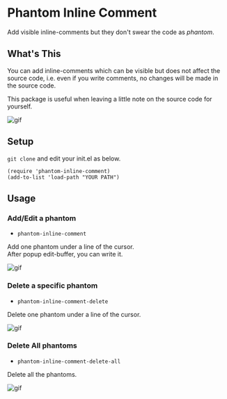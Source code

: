 # Phantom Inline Comment

Add visible inline-comments but they don't swear the code as _phantom_.

## What's This

You can add inline-comments which can be visible but does not affect the source code, 
i.e. even if you write comments, no changes will be made in the source code.

This package is useful when leaving a little note on the source code for yourself.

![gif]()

## Setup

`git clone` and edit your init.el as below.

```elisp
(require 'phantom-inline-comment)
(add-to-list 'load-path "YOUR PATH")
```

## Usage

### Add/Edit a phantom

+ `phantom-inline-comment`

Add one phantom under a line of the cursor.  
After popup edit-buffer, you can write it.

![gif]()

### Delete a specific phantom

+ `phantom-inline-comment-delete`

Delete one phantom under a line of the cursor.

![gif]()

### Delete All phantoms

+ `phantom-inline-comment-delete-all`

Delete all the phantoms.

![gif]()
